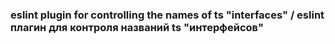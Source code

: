 
### eslint plugin for controlling the names of ts "interfaces" / eslint плагин для контроля названий ts "интерфейсов"
